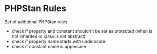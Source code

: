 # PHPStan Rules
Set of additional PHPStan rules

- check if property and constant shouldn't be set as protected (when is not inherited or class is not abstract)
- check if property name starts with underscore
- check if constant name is uppercase